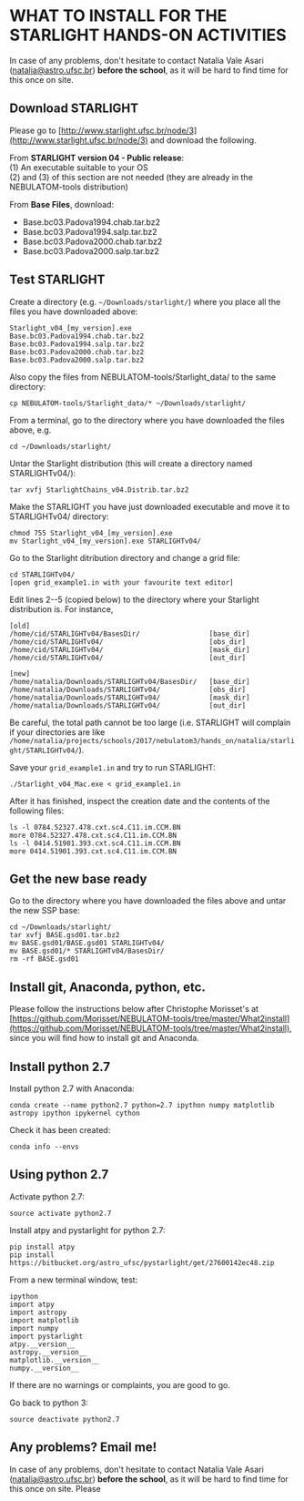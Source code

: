 # WHAT TO INSTALL FOR THE STARLIGHT HANDS-ON ACTIVITIES

In case of any problems, don't hesitate to contact Natalia Vale Asari (natalia@astro.ufsc.br) **before the school**, as it will be hard to find time for this once on site.



## Download STARLIGHT

Please go to [http://www.starlight.ufsc.br/node/3](http://www.starlight.ufsc.br/node/3)
and download the following.

From **STARLIGHT version 04 - Public release**:  
(1) An executable suitable to your OS  
(2) and (3) of this section are not needed (they are already in the
NEBULATOM-tools distribution)  

From **Base Files**, download:  
- Base.bc03.Padova1994.chab.tar.bz2  
- Base.bc03.Padova1994.salp.tar.bz2  
- Base.bc03.Padova2000.chab.tar.bz2  
- Base.bc03.Padova2000.salp.tar.bz2  


## Test STARLIGHT

Create a directory (e.g. `~/Downloads/starlight/`) where you place all the files you have downloaded
above:

    Starlight_v04_[my_version].exe
    Base.bc03.Padova1994.chab.tar.bz2  
    Base.bc03.Padova1994.salp.tar.bz2  
    Base.bc03.Padova2000.chab.tar.bz2  
    Base.bc03.Padova2000.salp.tar.bz2    

Also copy the files from NEBULATOM-tools/Starlight_data/ to the same
directory:

    cp NEBULATOM-tools/Starlight_data/* ~/Downloads/starlight/


From a terminal, go to the directory where you have downloaded the files
above, e.g.

    cd ~/Downloads/starlight/

Untar the Starlight distribution (this will create a directory named STARLIGHTv04/):

    tar xvfj StarlightChains_v04.Distrib.tar.bz2
    
Make the STARLIGHT you have just downloaded executable and move it to
STARLIGHTv04/ directory:

    chmod 755 Starlight_v04_[my_version].exe
    mv Starlight_v04_[my_version].exe STARLIGHTv04/

Go to the Starlight ditribution directory and change a grid file:

    cd STARLIGHTv04/
    [open grid_example1.in with your favourite text editor]

Edit lines 2--5 (copied below) to the directory where your Starlight
distribution is. For instance, 

    [old]
    /home/cid/STARLIGHTv04/BasesDir/                 [base_dir]
    /home/cid/STARLIGHTv04/                          [obs_dir]
    /home/cid/STARLIGHTv04/                          [mask_dir]
    /home/cid/STARLIGHTv04/                          [out_dir]

    [new]
    /home/natalia/Downloads/STARLIGHTv04/BasesDir/   [base_dir]
    /home/natalia/Downloads/STARLIGHTv04/            [obs_dir]
    /home/natalia/Downloads/STARLIGHTv04/            [mask_dir]
    /home/natalia/Downloads/STARLIGHTv04/            [out_dir]

Be careful, the total path cannot be too large (i.e. STARLIGHT will
complain if your directories are like `/home/natalia/projects/schools/2017/nebulatom3/hands_on/natalia/starlight/STARLIGHTv04/`).

Save your `grid_example1.in` and try to run STARLIGHT:

    ./Starlight_v04_Mac.exe < grid_example1.in

After it has finished, inspect the creation date and the contents of the
following files:

    ls -l 0784.52327.478.cxt.sc4.C11.im.CCM.BN
    more 0784.52327.478.cxt.sc4.C11.im.CCM.BN
    ls -l 0414.51901.393.cxt.sc4.C11.im.CCM.BN
    more 0414.51901.393.cxt.sc4.C11.im.CCM.BN
    
    
## Get the new base ready

Go to the directory where you have downloaded the files above and untar
the new SSP base:

    cd ~/Downloads/starlight/
    tar xvfj BASE.gsd01.tar.bz2
    mv BASE.gsd01/BASE.gsd01 STARLIGHTv04/
    mv BASE.gsd01/* STARLIGHTv04/BasesDir/
    rm -rf BASE.gsd01


    
## Install git, Anaconda, python, etc.

Please follow the instructions below after Christophe Morisset's at
[https://github.com/Morisset/NEBULATOM-tools/tree/master/What2install](https://github.com/Morisset/NEBULATOM-tools/tree/master/What2install),
since you will find how to install git and Anaconda.

## Install python 2.7

Install python 2.7 with Anaconda:

    conda create --name python2.7 python=2.7 ipython numpy matplotlib astropy ipython ipykernel cython

Check it has been created:

    conda info --envs


## Using python 2.7

Activate python 2.7:

    source activate python2.7

Install atpy and pystarlight for python 2.7:
    
    pip install atpy
    pip install https://bitbucket.org/astro_ufsc/pystarlight/get/27600142ec48.zip
    
From a new terminal window, test:

    ipython
    import atpy
    import astropy
    import matplotlib
    import numpy
    import pystarlight
    atpy.__version__
    astropy.__version__
    matplotlib.__version__
    numpy.__version__

If there are no warnings or complaints, you are good to go.

Go back to python 3:

    source deactivate python2.7


## Any problems? Email me!

In case of any problems, don't hesitate to contact Natalia Vale Asari
(natalia@astro.ufsc.br) **before the school**, as it will be hard to
find time for this once on site. Please 

